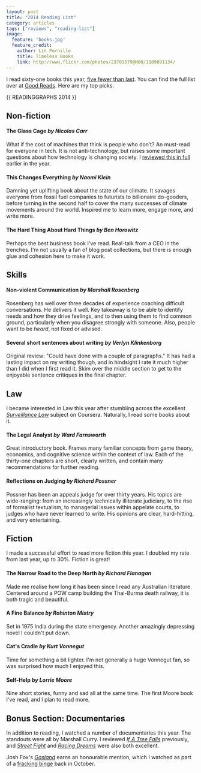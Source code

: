 ```yaml
---
layout: post
title: "2014 Reading List"
category: articles
tags: ["reviews", "reading-list"]
image:
  feature: 'books.jpg'
  feature_credit:
    author: Lin Pernille
    title: Timeless Books
    link: http://www.flickr.com/photos/23701579@N00/1189891134/
---
```


I read sixty-one books this year, [five fewer than last](2013-reading-list.html). You can find the full list over at [Good Reads](https://www.goodreads.com/review/list/2875383-xavier-shay?utf8=%E2%9C%93&read_at=2014&view=covers&per_page=100). Here are my top picks.

{{ READINGGRAPHS 2014 }}

## Non-fiction

#### The Glass Cage _by Nicolas Carr_

What if the cost of machines that think is people who don’t? An must-read
for everyone in tech. It is not anti-technology, but raises some important
questions about how technology is changing society. I [reviewed this in
full](the-glass-cage-review.html) earlier in the year.

#### This Changes Everything _by Naomi Klein_

Damning yet uplifting book about the state of our climate. It savages everyone
from fossil fuel companies to futurists to billionaire do-gooders, before
turning in the second half to cover the many successes of climate movements
around the world. Inspired me to learn more, engage more, and write more.

#### The Hard Thing About Hard Things _by Ben Horowitz_

Perhaps the best business book I've read. Real-talk from a CEO in the trenches.
I'm not usually a fan of blog post collections, but there is enough glue and
cohesion here to make it work.

## Skills

#### Non-violent Communication _by Marshall Rosenberg_

Rosenberg has well over three decades of experience coaching difficult
conversations. He delivers it well. Key takeaway is to be able to identify
needs and how they drive feelings, and to then using them to find common
ground, particularly when you disagree strongly with someone. Also, people want
to be _heard_, not fixed or advised.

#### Several short sentences about writing _by Verlyn Klinkenborg_

Original review: "Could have done with a couple of paragraphs." It has had a
lasting impact on my writing though, and in hindsight I rate it much higher
than I did when I first read it. Skim over the middle section to get to the
enjoyable sentence critiques in the final chapter.

## Law

I became interested in Law this year after stumbling across the excellent
[_Surveillance Law_](https://www.coursera.org/course/surveillance) subject on
Coursera. Naturally, I read some books about it.

#### The Legal Analyst _by Ward Farnsworth_

Great introductory book. Frames many familiar concepts from game theory,
economics, and cognitive science within the context of law. Each of the
thirty-one chapters are short, clearly written, and contain many
recommendations for further reading.

#### Reflections on Judging _by Richard Possner_

Possner has been an appeals judge for over thirty years. His topics are
wide-ranging: from an increasingly technically illiterate judiciary, to the
rise of formalist textualism, to managerial issues within appelate courts, to
judges who have never learned to write. His opinions are clear, hard-hitting,
and very entertaining.

## Fiction

I made a successful effort to read more fiction this year. I doubled my rate
from last year, up to 30%. Fiction is great!

#### The Narrow Road to the Deep North _by Richard Flanagan_

Made me realise how long it has been since I read any Australian literature.
Centered around a POW camp building the Thai-Burma death railway, it is both
tragic and beautiful.

#### A Fine Balance _by Rohinton Mistry_

Set in 1975 India during the state emergency.  Another amazingly depressing
novel I couldn't put down.

#### Cat's Cradle _by Kurt Vonnegut_

Time for something a bit lighter. I'm not generally a huge Vonnegut fan, so was
surprised how much I enjoyed this.

#### Self-Help _by Lorrie Moore_

Nine short stories, funny and sad all at the same time. The first Moore book
I've read, and I plan to read more.

## Bonus Section: Documentaries

In addition to reading, I watched a number of documentaries this year. The standouts were all by Marshall Curry. I reviewed [_If A Tree Falls_](http://localhost:4000/blog/articles/if-a-tree-falls.html) previously, and [_Street Fight_](http://www.marshallcurry.com/street_fight.html) and [_Racing Dreams_](http://www.marshallcurry.com/racing_dreams.html) were also both excellent.

Josh Fox's [_Gasland_](http://www.palacefilms.com.au/gasland/) earns an
honourable mention, which I watched as part of a [fracking
binge](fracking.html) back in October.

